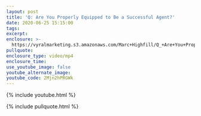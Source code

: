 ```yaml
---
layout: post
title: 'Q: Are You Properly Equipped to Be a Successful Agent?'
date: 2020-06-25 15:15:00
tags:
excerpt:
enclosure: >-
  https://vyralmarketing.s3.amazonaws.com/Marc+Highfill/Q_+Are+You+Properly+Equipped+to+Be+a+Successful+Agent_.mp4
pullquote:
enclosure_type: video/mp4
enclosure_time:
use_youtube_image: false
youtube_alternate_image:
youtube_code: 2Mjn2hPRGWk
---
```


{% include youtube.html %}

{% include pullquote.html %}

&nbsp;
